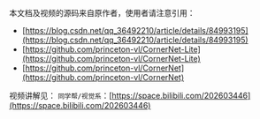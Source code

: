 
本文档及视频的源码来自原作者，使用者请注意引用：

* [https://blog.csdn.net/qq_36492210/article/details/84993195](https://blog.csdn.net/qq_36492210/article/details/84993195)
* [https://github.com/princeton-vl/CornerNet-Lite](https://github.com/princeton-vl/CornerNet-Lite)
* [https://github.com/princeton-vl/CornerNet](https://github.com/princeton-vl/CornerNet)

视频讲解见：
`同学帮/视觉系`：[https://space.bilibili.com/202603446](https://space.bilibili.com/202603446)